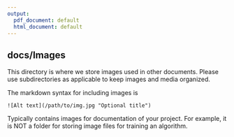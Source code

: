 ```yaml
---
output:
  pdf_document: default
  html_document: default
---
```

## docs/Images

This directory is where we store images used in other documents. Please use subdirectories as applicable to keep images and media organized.

The markdown syntax for including images is

`![Alt text](/path/to/img.jpg "Optional title")`

Typically contains images for documentation of your project. For example, it is NOT a folder for storing image files for training an algorithm.